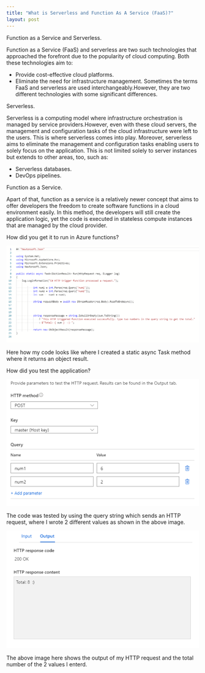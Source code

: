 ```yaml
---
title: "What is Serverless and Function As A Service (FaaS)?"
layout: post
---
```

Function as a Service and Serverless.

Function as a Service (FaaS) and serverless are two such technologies that approached the forefront due to the popularity of cloud computing. Both these technologies aim to:
* Provide cost-effective cloud platforms.
* Eliminate the need for infrastructure management.
 Sometimes the terms FaaS and serverless are used interchangeably.However, they are two different technologies with some significant differences.
 
 Serverless.
 
Serverless is a computing model where infrastructure orchestration is managed by service providers.However, even with these cloud servers, the management and configuration     tasks of the cloud infrastructure were left to the users.
This is where serverless comes into play. Moreover, serverless aims to eliminate the management and configuration tasks enabling users to solely focus on the application.
This is not limited solely to server instances but extends to other areas, too, such as:
* Serverless databases.
* DevOps pipelines. 

Function as a Service.

Apart of that, function as a service is a relatively newer concept that aims to offer developers the freedom to create software functions in a cloud environment easily. In this method, the developers will still create the application logic, yet the code is executed in stateless compute instances that are managed by the cloud provider.

How did you get it to run in Azure functions?

![dotnet.Code](https://github.com/ItsAnass/ItsAnass.github.io/blob/main/assets/Images/MiniCalcCode.png?raw=true)

Here how my code looks like where I created a static async Task method where it returns an object result.

How did you test the application?

![dotnet.Code](https://github.com/ItsAnass/ItsAnass.github.io/blob/main/assets/Images/CodeTest.png?raw=true)

The code was tested by using the query string which sends an HTTP request, where I wrote 2 different values as shown in the above image.

![dotnet.Code](https://github.com/ItsAnass/ItsAnass.github.io/blob/main/assets/Images/TestCodeOutput.png?raw=true)

The above  image here shows the output of my HTTP request and the total number of the 2 values I enterd.







